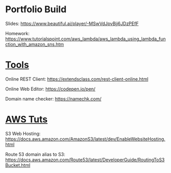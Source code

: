 # Portfolio Build

Slides: https://www.beautiful.ai/player/-MSwVdJpvBjj6JDzPEfF

Homework: https://www.tutorialspoint.com/aws_lambda/aws_lambda_using_lambda_function_with_amazon_sns.htm




# <ins>Tools</ins>

Online REST Client: https://extendsclass.com/rest-client-online.html

Online Web Editor: https://codepen.io/pen/

Domain name checker: https://namechk.com/




# <ins>AWS Tuts</ins>

S3 Web Hosting: https://docs.aws.amazon.com/AmazonS3/latest/dev/EnableWebsiteHosting.html

Route 53 domain alias to S3: https://docs.aws.amazon.com/Route53/latest/DeveloperGuide/RoutingToS3Bucket.html
